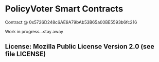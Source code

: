 # PolicyVoter Smart Contracts

Contract @ 0x5726D248c6AE9A79bAb53B65a00BE5593b6fc216

Work in progress...stay away

## License: Mozilla Public License Version 2.0 (see file LICENSE)
